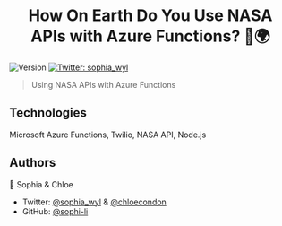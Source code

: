 <h1 align="center">How On Earth Do You Use NASA APIs with Azure Functions? 🚀🌍</h1>
<p>
  <img alt="Version" src="https://img.shields.io/badge/version-1.0.0-blue.svg?cacheSeconds=2592000" />
  <a href="https://twitter.com/sophia_wyl">
    <img alt="Twitter: sophia_wyl" src="https://img.shields.io/twitter/follow/sophia_wyl.svg?style=social" target="_blank" />
  </a>
</p>

> Using NASA APIs with Azure Functions

## Technologies

Microsoft Azure Functions, Twilio, NASA API, Node.js

## Authors

👤 Sophia & Chloe

- Twitter: [@sophia_wyl](https://twitter.com/sophia_wyl) & [@chloecondon](https://twitter.com/ChloeCondon)
- GitHub: [@sophi-li](https://github.com/sophi-li)
